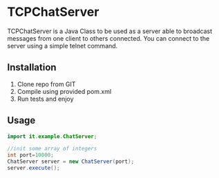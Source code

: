 # TCPChatServer

TCPChatServer is a Java Class to be used as a server able to broadcast messages from one client to others connected.
You can connect to the server using a simple telnet command.

## Installation

1. Clone repo from GIT
3. Compile using provided pom.xml
4. Run tests and enjoy

## Usage

```Java
import it.example.ChatServer;

//init some array of integers
int port=10000;
ChatServer server = new ChatServer(port);
server.execute();
```
